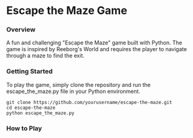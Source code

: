 # Escape the Maze Game

### Overview

A fun and challenging "Escape the Maze" game built with Python. The game is inspired by Reeborg's World and requires the player to navigate through a maze to find the exit.

### Getting Started

To play the game, simply clone the repository and run the escape_the_maze.py file in your Python environment.

    git clone https://github.com/yourusername/escape-the-maze.git
    cd escape-the-maze
    python escape_the_maze.py

### How to Play

